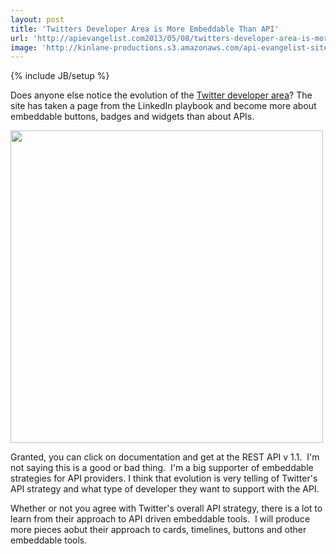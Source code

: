 ```yaml
---
layout: post
title: 'Twitters Developer Area is More Embeddable Than API'
url: 'http://apievangelist.com2013/05/08/twitters-developer-area-is-more-embeddable-than-api/'
image: 'http://kinlane-productions.s3.amazonaws.com/api-evangelist-site/blog/twitter-homepage-2.png'
---
```

{% include JB/setup %}
<p>
     Does anyone else notice the evolution of the <a href=https://dev.twitter.com/>Twitter developer area</a>? The site has taken a page from the LinkedIn playbook and become more about embeddable buttons, badges and widgets than about APIs.  
</p>
<p>
     <a href=https://dev.twitter.com/><img src=https://s3.amazonaws.com/kinlane-productions/twitter/twitter-homepage-2.png  width=500 /></a>
</p>
<p>
     Granted, you can click on documentation and get at the REST API v 1.1.  I'm not saying this is a good or bad thing.  I'm a big supporter of embeddable strategies for API providers. I think that evolution is very telling of Twitter's API strategy and what type of developer they want to support with the API.
</p>
<p>
     Whether or not you agree with Twitter's overall API strategy, there is a lot to learn from their approach to API driven embeddable tools.  I will produce more pieces aobut their approach to cards, timelines, buttons and other embeddable tools.
</p>
